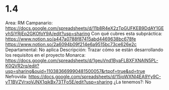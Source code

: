 # 1.4

Area: RM
Campanario: https://docs.google.com/spreadsheets/d/11b8R4eX2zTpGUFKEB9DdAY1GEvhSiYRjEp2GKOfoY9A/edit?usp=sharing
Con qué cubres esta subpráctica: 
https://www.notion.so/a447a0788f87415abd4469638bc678fe 
https://www.notion.so/2a6094b09f214e6a9515bc73ce626e2c 
Departamental: No aplica
Descripción: Trazar cómo se están desarrollando los requisitos en el proyecto
Monarca: https://docs.google.com/spreadsheets/d/1geuVnd1ByaFLBXFXNAlN5PL-K0QVR2rq/edit?usp=sharing&ouid=110383669990481500057&rtpof=true&sd=true
Nefrovida: https://docs.google.com/spreadsheets/d/15joWXNI4EA9Yy9C-vT1BVZVrxoVJNX1qjkBx73TFo5E/edit?usp=sharing
¿La tenemos?: No